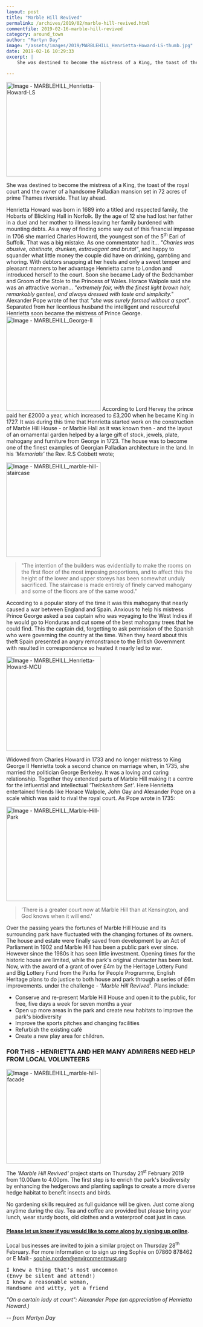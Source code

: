 ```yaml
---
layout: post
title: "Marble Hill Revived"
permalink: /archives/2019/02/marble-hill-revived.html
commentfile: 2019-02-16-marble-hill-revived
category: around_town
author: "Martyn Day"
image: "/assets/images/2019/MARBLEHILL_Henrietta-Howard-LS-thumb.jpg"
date: 2019-02-16 10:29:33
excerpt: |
    She was destined to become the mistress of a King, the toast of the royal court and the owner of a handsome Palladian mansion set in 72 acres of prime Thames riverside. That lay ahead.

---
```

<a href="/assets/images/2019/MARBLEHILL_Henrietta-Howard-LS.jpg" title="Click for a larger image"><img src="/assets/images/2019/MARBLEHILL_Henrietta-Howard-LS-thumb.jpg" width="250" alt="Image - MARBLEHILL_Henrietta-Howard-LS"  class="photo right"/></a>

She was destined to become the mistress of a King, the toast of the royal court and the owner of a handsome Palladian mansion set in 72 acres of prime Thames riverside. That lay ahead.

Henrietta Howard was born in 1689 into a titled and respected family, the Hobarts of Blickling Hall in Norfolk. By the age of 12 she had lost her father in a duel and her mother to illness leaving her family burdened with mounting debts. As a way of finding some way out of this financial impasse in 1706 she married Charles Howard, the youngest son of the 5<sup>th</sup> Earl of Suffolk. That was a big mistake. As one commentator had it... <em>"Charles was abusive, obstinate, drunken, extravagant and brutal"</em>, and happy to squander what little money the couple did have on drinking, gambling and whoring. With debtors snapping at her heels and only a sweet temper and pleasant manners to her advantage Henrietta came to London and introduced herself to the court. Soon she became Lady of the Bedchamber and Groom of the Stole to the Princess of Wales.  Horace Walpole said she was an attractive woman... <em>"extremely fair, with the finest light brown hair, remarkably genteel, and always dressed with taste and simplicity."</em> Alexander Pope wrote of her that  <em>"she was surely formed without a spot"</em>. Separated from her licentious husband the intelligent and resourceful Henrietta soon became the mistress of Prince George. <a href="/assets/images/2019/MARBLEHILL_George-II.jpg" title="Click for a larger image"><img src="/assets/images/2019/MARBLEHILL_George-II-thumb.jpg" width="250" alt="Image - MARBLEHILL_George-II"  class="photo right"/></a> According to Lord Hervey the prince paid her &pound;2000 a year, which increased to &pound;3,200 when he became King in 1727. It was during this time that Henrietta started work on the construction of Marble Hill House - or Marble Hall as it was known then - and the layout of an ornamental garden helped by a large gift of stock, jewels, plate, mahogany and furniture from George in 1723. The house was to become one of the finest examples of Georgian Palladian architecture in the land. In his  <em>'Memorials'</em> the Rev. R.S Cobbett wrote;

<a href="/assets/images/2019/MARBLEHILL_marble-hill-staircase.jpg" title="Click for a larger image"><img src="/assets/images/2019/MARBLEHILL_marble-hill-staircase-thumb.jpg" width="250" alt="Image - MARBLEHILL_marble-hill-staircase"  class="photo right"/></a>

> "The intention of the builders was evidentially to make the rooms on the first floor of the most imposing proportions, and to affect this the height of the lower and upper storeys has been somewhat unduly sacrificed. The staircase is made entirely of finely carved mahogany and some of the floors are of the same wood."

According to a popular story of the time it was this mahogany that nearly caused a war between England and Spain. Anxious to help his mistress Prince George asked a sea captain who was voyaging to the West Indies if he would go to Honduras and cut some of the best mahogany trees that he could find. This the captain did, forgetting to ask permission of the Spanish who were governing the country at the time. When they heard about this theft Spain presented an angry remonstrance to the British Government with resulted in correspondence so heated it nearly led to war.

<a href="/assets/images/2019/MARBLEHILL_Henrietta-Howard-MCU.jpg" title="Click for a larger image"><img src="/assets/images/2019/MARBLEHILL_Henrietta-Howard-MCU-thumb.jpg" width="250" alt="Image - MARBLEHILL_Henrietta-Howard-MCU"  class="photo right"/></a>

Widowed from Charles Howard in 1733 and no longer mistress to King George II Henrietta took a second chance on marriage when, in 1735, she married the politician George Berkeley. It was a loving and caring relationship. Together they extended parts of Marble Hill making it a centre for the influential and intellectual  <em>'Twickenham Set'</em>.  Here Henrietta entertained friends like Horace Walpole, John Gay and Alexander Pope on a scale which was said to rival the royal court. As Pope wrote in 1735:


<a href="/assets/images/2019/MARBLEHILL_Marble-Hill-Park.jpg" title="Click for a larger image"><img src="/assets/images/2019/MARBLEHILL_Marble-Hill-Park-thumb.jpg" width="250" alt="Image - MARBLEHILL_Marble-Hill-Park"  class="photo right"/></a>

> 'There is a greater court now at Marble Hill than at Kensington, and God knows when it will end.'

Over the passing years the fortunes of Marble Hill House and its surrounding park have fluctuated with the changing fortunes of its owners. The house and estate were finally saved from development by an Act of Parliament in 1902 and Marble Hill has been a public park ever since. However since the 1980s it has seen little investment. Opening times for the historic house are limited, while the park's original character has been lost. Now, with the award of a grant of over &pound;4m by the Heritage Lottery Fund and Big Lottery Fund from the Parks for People Programme, English Heritage plans to do justice to both house and park through a series of &pound;6m improvements. under the challenge - <em>'Marble Hill Revived'</em>. Plans include:

- Conserve and re-present Marble Hill House and open it to the public, for free, five days a week for seven months a year
- Open up more areas in the park and create new habitats to improve the park's biodiversity
- Improve the sports pitches and changing facilities
- Refurbish the existing caf&#233;
- Create a new play area for children.

### FOR THIS - HENRIETTA AND HER MANY ADMIRERS NEED HELP FROM LOCAL VOLUNTEERS

<a href="/assets/images/2019/MARBLEHILL_marble-hill-facade.jpg" title="Click for a larger image"><img src="/assets/images/2019/MARBLEHILL_marble-hill-facade-thumb.jpg" width="250" alt="Image - MARBLEHILL_marble-hill-facade"  class="photo right"/></a>

The  <em>'Marble Hill Revived'</em> project starts on Thursday 21<sup>st</sup> February 2019 from 10.00am to 4.00pm. The first step is to enrich the park's biodiversity by enhancing the hedgerows and planting saplings to create a more diverse hedge habitat to benefit insects and birds.

No gardening skills required as full guidance will be given. Just come along anytime during the day. Tea and coffee are provided but please bring your lunch, wear sturdy boots, old clothes and a waterproof coat just in case.

#### [Please let us know if you would like to come along by signing up online](https://www.environmenttrust.org/Event/habitat-planting-at-marble-hill-park).

Local businesses are invited to join a similar project on Thursday 28<sup>th</sup> February. For more information or to sign up ring Sophie on 07860 878462 or E Mail:- [sophie.norden@environmenttrust.org](:mailto:sophie.norden@environmenttrust.org)

<pre class="poem" markdown="1">
I knew a thing that's most uncommon
(Envy be silent and attend!)
I knew a reasonable woman,
Handsome and witty, yet a friend
</pre>


<cite>"On a certain lady at court": Alexander Pope (an appreciation of Henrietta Howard.)
</cite>

<cite>-- from Martyn Day</cite>
